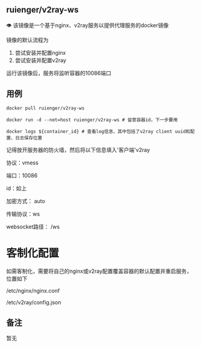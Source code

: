 ## ruienger/v2ray-ws

👁 该镜像是一个基于nginx、v2ray服务以提供代理服务的docker镜像

镜像的默认流程为

1. 尝试安装并配置nginx
3. 尝试安装并配置v2ray

运行该镜像后，服务将监听容器的10086端口

## 用例

`docker pull ruienger/v2ray-ws`

`docker run -d --net=host ruienger/v2ray-ws # 留意容器id，下一步要用`

`docker logs ${container_id} # 查看log信息，其中包括了v2ray client uuid和配置、日志保存位置`

记得放开服务器的防火墙，然后将以下信息填入'客户端'v2ray

协议：vmess

端口：10086

id：如上

加密方式： auto

传输协议：ws

websocket路径： /ws

# 客制化配置

如需客制化，需要将自己的nginx或v2ray配置覆盖容器的默认配置并重启服务，位置如下

/etc/nginx/nginx.conf

/etc/v2ray/config.json

## 备注

暂无
